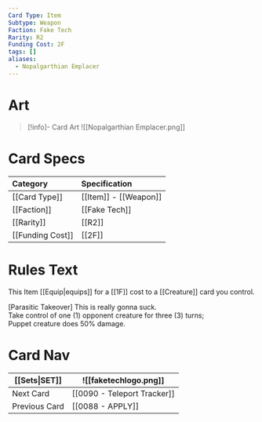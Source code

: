 ```yaml
---
Card Type: Item
Subtype: Weapon
Faction: Fake Tech
Rarity: R2
Funding Cost: 2F
tags: []
aliases:
  - Nopalgarthian Emplacer
---
```

# Art

> [!info]- Card Art
> ![[Nopalgarthian Emplacer.png]]

# Card Specs

| Category | Specification| 
| :--- | :--- |
| [[Card Type]] | [[Item]] - [[Weapon]] |  
| [[Faction]] | [[Fake Tech]] |  
| [[Rarity]] | [[R2]] |
| [[Funding Cost]] | [[2F]] |  

# Rules Text  

This Item [[Equip|equips]] for a [[1F]] cost to a [[Creature]] card you control.  

[Parasitic Takeover] This is really gonna suck.  
Take control of one (1) opponent creature for three (3) turns;  
Puppet creature does 50% damage.  


# Card Nav

| [[Sets\|SET]]           | ![[faketechlogo.png]]          |
| ------------- | ------------------------------ |
| Next Card     | [[0090 - Teleport Tracker]] |
| Previous Card | [[0088 - APPLY]]         |


